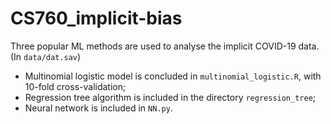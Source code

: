 # CS760_implicit-bias

Three popular ML methods are used to analyse the implicit COVID-19 data. (In `data/dat.sav`)

* Multinomial logistic model is concluded in `multinomial_logistic.R`, with 10-fold cross-validation;
* Regression tree algorithm is included in the directory `regression_tree`;
* Neural network is included in `NN.py`.
